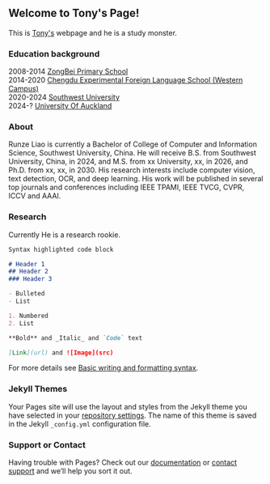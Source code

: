 ## Welcome to Tony's Page!

This is [Tony's](https://github.com/tony8888lrz/tony8888lrz.github.io/edit/main/README.md) webpage and he is a study monster.

### Education background
2008-2014 [ZongBei Primary School](https://baike.baidu.com/item/%E6%A3%95%E5%8C%97%E5%B0%8F%E5%AD%A6/5468346?fr=aladdin)  
2014-2020 [Chengdu Experimental Foreign Language School (Western Campus)](http://www.cdswxq.com/)  
2020-2024 [Southwest University](http://www.swu.edu.cn/)  
2024-? [University Of Auckland](https://www.auckland.ac.nz/en.html)  

### About  
Runze Liao is currently a Bachelor of College of Computer and Information Science, Southwest University, China. He will receive B.S. from Southwest University, China, in 2024, and M.S. from xx University, xx, in 2026, and Ph.D. from xx, xx, in 2030. His research interests include computer vision, text detection, OCR, and deep learning. His work will be published in several top journals and conferences including IEEE TPAMI, IEEE TVCG, CVPR, ICCV and AAAI.
### Research

Currently He is a research rookie. 

```markdown
Syntax highlighted code block

# Header 1
## Header 2
### Header 3

- Bulleted
- List

1. Numbered
2. List

**Bold** and _Italic_ and `Code` text

[Link](url) and ![Image](src)
```

For more details see [Basic writing and formatting syntax](https://docs.github.com/en/github/writing-on-github/getting-started-with-writing-and-formatting-on-github/basic-writing-and-formatting-syntax).

### Jekyll Themes

Your Pages site will use the layout and styles from the Jekyll theme you have selected in your [repository settings](https://github.com/tony8888lrz/tony8888lrz.github.io/settings/pages). The name of this theme is saved in the Jekyll `_config.yml` configuration file.

### Support or Contact

Having trouble with Pages? Check out our [documentation](https://docs.github.com/categories/github-pages-basics/) or [contact support](https://support.github.com/contact) and we’ll help you sort it out.
